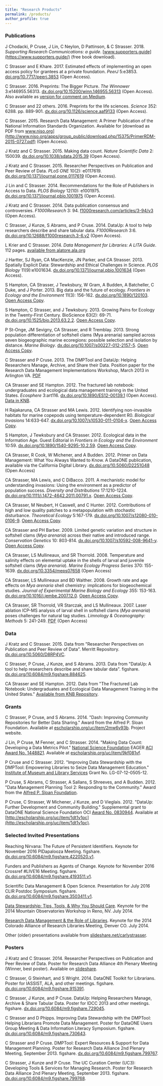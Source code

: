 ```yaml
---
title: "Research Products"
permalink: /products/
author_profile: true
---
```


<!-- 
{% if author.googlescholar %}
  You can also find my articles on <u><a href="{{author.googlescholar}}">my Google Scholar profile</a>.</u>
{% endif %}

{% include base_path %}

{% for post in site.publications reversed %}
  {% include archive-single.html %}
{% endfor %}
-->

### Publications

J Chodacki, P Cruse, J Lin, C Neylon, D Pattinson, & C Strasser. 2018. _Supporting Research Communications: a guide_. [www.supporters.guide](https://www.supporters.guide/) (free book download).

C Strasser and E Khare. 2017. Estimated effects of implementing an open access policy for grantees at a private foundation. _PeerJ_ 5:e3853. [doi.org/10.7717/peerj.3853](https://doi.org/10.7717/peerj.3853) (Open Access). 

C Strasser. 2016. Preprints: The Bigger Picture. _The Winnower_ 3:e146955.56313. [dx.doi.org/10.15200/winn.146955.56313](https://thewinnower.com/papers/5010-preprints-the-bigger-picture) (Open Access). Also available as [version for comment on Medium](https://medium.com/@carlystrasser/preprints-the-bigger-picture-a3108193b57d#.hfbd5ydgb).

C Strasser and 22 others. 2016. Preprints for the life sciences. _Science_ 352: 6288. pp. 889-901. [dx.doi.org/10.1126/science.aaf9133](https://medium.com/@carlystrasser/preprints-the-bigger-picture-a3108193b57d#.hfbd5ydgb) (Open Access).

C Strasser. 2015. Research Data Management: A Primer Publication of the National Information Standards Organization. Available for [download as PDF from www.niso.org](http://www.niso.org/apps/group_public/download.php/15375/PrimerRDM-2015-0727.pdf) (Open Access).

J Kratz and C Strasser. 2015. Making data count. _Nature Scientific Data_ 2: 150039. [dx.doi.org/10.1038/sdata.2015.39](http://dx.doi.org/10.1038/sdata.2015.39) (Open Access).

J Kratz and C Strasser. 2015. Researcher Perspectives on Publication and Peer Review of Data. _PLoS ONE_ 10(2): e0117619. [dx.doi.org/10.1371/journal.pone.0117619](http://dx.doi.org/10.1371/journal.pone.0117619) (Open Access).

J Lin and C Strasser. 2014. Recommendations for the Role of Publishers in Access to Data. _PLOS Biology_ 12(10): e1001975. [dx.doi.org/10.1371/journal.pbio.1001975](http://dx.doi.org/10.1371/journal.pbio.1001975) (Open Access).

J Kratz and C Strasser. 2014. Data publication consensus and controversies. _F1000Research_ 3: 94. [f1000research.com/articles/3-94/v3](http://f1000research.com/articles/3-94/v3) (Open Access).

C Strasser, J Kunze, S Abrams, and P Cruse. 2014. DataUp: A tool to help researchers describe and share tabular data. _F1000Research_ 3:6. [dx.doi.org/10.12688/f1000research.3-6.v2](http://dx.doi.org/10.12688/f1000research.3-6.v2) (Open Access).

L Krier and C Strasser. 2014. _Data Management for Libraries: A LITA Guide_. 112 pages. [available from alatore.ala.org](http://www.alastore.ala.org/detail.aspx?ID=10737)

J Hartter, SJ Ryan, CA MacKenzie, JN Parker, and CA Strasser. 2013. Spatially Explicit Data: Stewardship and Ethical Challenges in Science. _PLOS Biology_ 11(9):e1001634. [dx.doi.org/10.1371/journal.pbio.1001634](http://www.plosbiology.org/article/info%3Adoi%2F10.1371%2Fjournal.pbio.1001634) (Open Access).

S Hampton, CA Strasser, J Tewksbury, W Gram, A Budden, A Batcheller, C Duke, and J Porter. 2013. Big data and the future of ecology. _Frontiers in Ecology and the Environment_ 11(3): 156-162. [dx.doi.org/10.1890/120103](http://www.esajournals.org/doi/abs/10.1890/120103?journalCode=fron). [Open Access Copy](http://escholarship.org/uc/item/94f35801).

S Hampton, C Strasser, and J Tewksbury. 2013. Growing Pains for Ecology in the Twenty-First Century. BioScience 63(2): 69-71. [dx.doi.org/10.1525/bio.2013.63.2.2](http://www.jstor.org/stable/10.1525/bio.2013.63.2.2). [Open Access Copy](http://escholarship.org/uc/item/8kn6d080).

P St-Onge, JM Sevigny, CA Strasser, and R Tremblay. 2013. Strong population differentiation of softshell clams (Mya arenaria) sampled across seven biogeographic marine ecoregions: possible selection and isolation by distance. _Marine Biology_. [dx.doi.org/10.1007/s00227-012-2157-5](http://link.springer.com/article/10.1007%2Fs00227-012-2157-5). [Open Access Copy](http://carlystrasser.net/wp-content/uploads/2014/02/St-Onge-et-al-2013.pdf).

C Strasser and P Cruse. 2013. The DMPTool and DataUp: Helping Researchers Manage, Archive, and Share their Data. Position paper for the Research Data Management Implementations Workshop, March 2013 in Arlington VA. [PDF](https://rdmi.uchicago.edu/sites/rdmi.uchicago.edu/files/uploads/Strasser%2C%20C%20and%20Cruse%2C%20P_The%20DMPTool%20and%20DataUP-Helping%20Researchers%20Manage%2C%20Archive%2C%20and%20Share%20their%20Data.pdf)

CA Strasser and SE Hampton. 2012. The fractured lab notebook: undergraduates and ecological data management training in the United States. _Ecosphere_ 3:art116. [dx.doi.org/10.1890/ES12-00139.1](http://www.esajournals.org/doi/full/10.1890/ES12-00139.1) (Open Access). [Data in KNB](http://knb.ecoinformatics.org/knb/metacat/knb.300.9/knb).

H Rajakaruna, CA Strasser and MA Lewis. 2012. Identifying non-invasible habitats for marine copepods using temperature-dependent R0. _Biological Invasions_ 14:633-647. [dx.doi.org/10.1007/s10530-011-0104-x](http://dx.doi.org/10.1007/s10530-011-0104-x). [Open Access Copy](http://hdl.handle.net/10402/era.30201).

S Hampton, J Tewksbury and CA Strasser. 2012. Ecological data in the Information Age.  Guest Editorial in _Frontiers in Ecology and the Environment_ 10:59. [dx.doi.org/10.1890/1540-9295-10.2.59](http://www.esajournals.org/doi/full/10.1890/1540-9295-10.2.59). [Open Access Copy](http://www.esajournals.org/doi/full/10.1890/1540-9295-10.2.59).

CA Strasser, R Cook, W Michener, and A Budden. 2012. Primer on Data Management: What You Always Wanted to Know. A DataONE publication, available via the California Digital Library. [dx.doi.org/10.5060/D2251G48](http://dx.doi.org/doi:10.5060/D2251G48) (Open Access)

CA Strasser, MA Lewis, and C DiBacco. 2011. A mechanistic model for understanding invasions: Using the environment as a predictor of population success. _Diversity and Distributions_ 17:1210-1224. [dx.doi.org/10.1111/j.1472-4642.2011.00791.x](http://onlinelibrary.wiley.com/doi/10.1111/j.1472-4642.2011.00791.x/abstract). [Open Access Copy](http://hdl.handle.net/10402/era.30203).

CA Strasser, M Neubert, H Caswell, and C Hunter. 2012. Contributions of high and low quality patches to a metapopulation with stochastic disturbance.  _Theoretical Ecology_ 5:167-179. [dx.doi.org/10.1007/s12080-010-0106-9](http://www.springerlink.com/content/d0q9341712l78316/). [Open Access Copy](https://darchive.mblwhoilibrary.org/handle/1912/5149).

CA Strasser and PH Barber. 2009. Limited genetic variation and structure in softshell clams (_Mya arenaria_) across their native and introduced range.  _Conservation Genetics_ 10: 803-814. [dx.doi.org/10.1007/s10592-008-9641-y](http://www.springerlink.com/content/ft82227g63710h41/). [Open Access Copy](https://darchive.mblwhoilibrary.org/handle/1912/2866).

CA Strasser, LS Mullineaux, and SR Thorrold. 2008. Temperature and salinity effects on elemental uptake in the shells of larval and juvenile softshell clams (_Mya arenaria_). _Marine Ecology Progress Series_ 370: 155-1639. [dx.doi.org/10.3354/meps07658](http://www.int-res.com/abstracts/meps/v370/p155-169/) (Open Access)

CA Strasser, LS Mullineaux and BD Walther. 2008. Growth rate and age effects on _Mya arenaria_ shell chemistry: implications for biogeochemical studies. _Journal of Experimental Marine Biology and Ecology_ 355: 153-163. [dx.doi.org/10.1016/j.jembe.2007.12.0](http://www.sciencedirect.com/science/article/pii/S0022098107005904). [Open Access Copy](https://darchive.mblwhoilibrary.org/handle/1912/2175).

CA Strasser, SR Thorrold, VR Starczak, and LS Mullineaux.  2007.  Laser ablation ICP-MS analysis of larval shell in softshell clams (_Mya arenaria_) poses challenges for natural tag studies.  _Limnology & Oceanography: Methods_ 5: 241-249. [PDF](http://www.aslo.org/lomethods/free/2007/0241.pdf) (Open Access)

### Data

J Kratz and C Strasser. 2015. Data from "Researcher Perspectives on Publication and Peer Review of Data". Merritt Repository. [dx.doi.org/10.5060/D8RP4VC](http://dx.doi.org/10.5060/D8RP4VC).

C Strasser, P Cruse, J Kunze, and S Abrams. 2013. Data from "DataUp: A tool to help researchers describe and share tabular data". figshare. [dx.doi.org/10.6084/m9.figshare.884625](http://dx.doi.org/10.6084/m9.figshare.884625).

CA Strasser and SE Hampton. 2012. Data from "The Fractured Lab Notebook: Undergraduates and Ecological Data Management Training in the United States." [Available from KNB Repository](http://knb.ecoinformatics.org/knb/metacat/knb.300.9/knb).

### Grants

C Strasser, P Cruse, and S Abrams. 2014. "Dash: Improving Community Repositories for Better Data Sharing." Award from the Alfred P. Sloan Foundation. Available at [escholarship.org/uc/item/2mw6v93b](http://escholarship.org/uc/item/2mw6v93b). Project website.

J Lin, P Cruse, M Fenner, and C Strasser. 2014. "Making Data Count: Developing a Data Metrics Pilot." [National Science Foundation](http://nsf.gov/) EAGER [ACI Award No. 1448821](http://www.nsf.gov/awardsearch/showAward?AWD_ID=1448821&HistoricalAwards=false). Available at [escholarship.org/uc/item/9kf081vf](http://escholarship.org/uc/item/9kf081vf). 

P Cruse and C Strasser. 2012. "Improving Data Stewardship with the DMPTool: Empowering Libraries to Seize Data Management Education." [Institute of Museum and Library Services](http://imls.gov/) Grant No. LG-07-12-0505-12.

P Cruse, S Abrams, C Strasser, A Sallans, S Shreeves, and A Budden. 2012. "Data Management Planning Tool 2: Responding to the Community." Award from the [Alfred P. Sloan Foundation](http://sloan.org/).

P Cruse, C Strasser, W Michener, J Kunze, and D Vieglais. 2012. "DataUp: Further Development and Community Building." Supplemental grant to DataONE National Science Foundation OCI [Award No. 0830944](http://www.nsf.gov/awardsearch/showAward?AWD_ID=0830944&HistoricalAwards=false). Available at  [http://escholarship.org/uc/item/1dt1v1pc](http://escholarship.org/uc/item/1dt1v1pc).

### Selected Invited Presentations

Reaching Nirvana: The Future of Persistent Identifiers. Keynote for November 2016 PIDapalooza Meeting. figshare.  [dx.doi.org/10.6084/m9.figshare.4220520.v1](https://dx.doi.org/10.6084/m9.figshare.4220520.v1).

Funders and Publishers as Agents of Change. Keynote for November 2016 Crossref #LIVE16 Meeting. figshare. [dx.doi.org/10.6084/m9.figshare.4193511.v1](https://dx.doi.org/10.6084/m9.figshare.4193511.v1).

Scientific Data Management & Open Science. Presentation for July 2016 CLIR Postdoc Symposium. figshare. [dx.doi.org/10.6084/m9.figshare.3503411.v1](https://dx.doi.org/10.6084/m9.figshare.3503411.v1).

[Data Stewardship: Tips, Tools, & Why You Should Care](http://www.slideshare.net/carlystrasser/data-mgmt4post). Keynote for the 2014 Mountain Observatories Workshop in Reno, NV. July 2014.

[Research Data Management & the Role of Libraries](http://www.slideshare.net/carlystrasser/libraries-research-data-management-for-co-alliance-of-resrch-libraries). Keynote for the 2014 Colorado Alliance of Research Libraries Meeting, Denver CO. July 2014.

Other (older) presentations available from [slideshare.net/carlystrasser](http://slideshare.net/carlystrasser).

### Posters

J Kratz and C Strasser. 2014. Researcher Perspectives on Publication and Peer Review of Data. Poster for Research Data Alliance 4th Plenary Meeting (Winner, best poster). Available on [slideshare](http://www.slideshare.net/UC3/researcher-perspectives-on-publication-and-peer-review-of-data).

C Strasser, G Steinhart, and S Wright. 2014. DataONE Toolkit for Librarians. Poster for IASSIST, ALA, and other meetings. figshare. [dx.doi.org/10.6084/m9.figshare.915391](http://dx.doi.org/10.6084/m9.figshare.915391).

C Strasser, J Kunze, and P Cruse. DataUp: Helping Researchers Manage, Archive & Share Tabular Data. Poster for IDCC 2013 and other meetings. figshare. [dx.doi.org/10.6084/m9.figshare.729045](http://dx.doi.org/10.6084/m9.figshare.729045).

C Strasser and D Phipps. Improving Data Stewardship with the DMPTool: Helping Librarians Promote Data Management. Poster for DataONE Users Group Meeting & Data Information Literacy Symposium. figshare. [dx.doi.org/10.6084/m9.figshare.730643](http://figshare.com/articles/Improving_Data_Stewardship_with_the_DMPTool_Helping_Librarians_Promote_Data_Management/730643).

C Strasser and P Cruse. DMPTool: Expert Resources & Support for Data Management Planning. Poster for Research Data Alliance 2nd Plenary Meeting, September 2013. figshare. [dx.doi.org/10.6084/m9.figshare.799767](http://figshare.com/articles/DMPTool_Expert_Resources_Support_for_Data_Management_Planning/799767).

C Strasser, J Kunze and P Cruse. The UC Curation Center (UC3): Developing Tools & Services for Managing Research. Poster for Research Data Alliance 2nd Plenary Meeting, September 2013. figshare. [dx.doi.org/10.6084/m9.figshare.799768](http://figshare.com/articles/The_UC_Curation_Center_UC3_Developing_Tools_Services_for_Managing_Research/799768).



 
